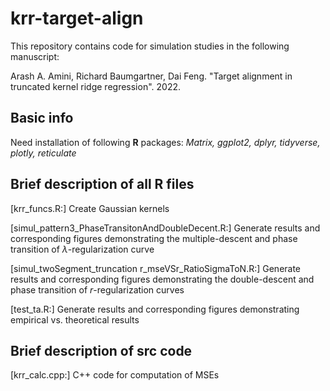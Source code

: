 # krr-target-align
This repository contains code for simulation studies in the following manuscript:

Arash A. Amini, Richard Baumgartner, Dai Feng. "Target alignment in truncated kernel ridge regression". 2022.

## Basic info
Need installation of following **R** packages: *Matrix, ggplot2, dplyr, tidyverse, plotly, reticulate*

## Brief description of all R files

[krr_funcs.R:] Create Gaussian kernels

[simul_pattern3_PhaseTransitonAndDoubleDecent.R:] Generate results and corresponding figures demonstrating the multiple-descent and phase transition of $\lambda$-regularization curve

[simul_twoSegment_truncation r_mseVSr_RatioSigmaToN.R:] Generate results and corresponding figures demonstrating the double-descent and phase transition of $r$-regularization curves

[test_ta.R:] Generate results and corresponding figures demonstrating empirical vs. theoretical results

## Brief description of src code
[krr_calc.cpp:] C++ code for computation of MSEs

